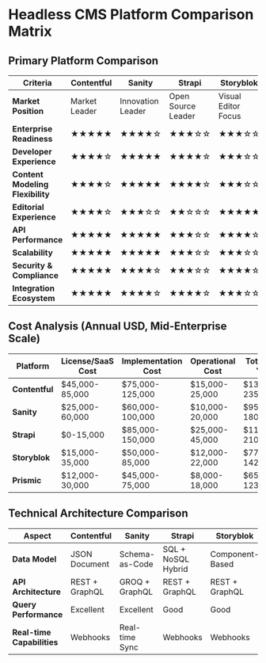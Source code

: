 # Headless CMS Platform Comparison Matrix

## Primary Platform Comparison

| Criteria | Contentful | Sanity | Strapi | Storyblok | Prismic |
|----------|------------|---------|---------|-----------|----------|
| **Market Position** | Market Leader | Innovation Leader | Open Source Leader | Visual Editor Focus | Mid-Market Focus |
| **Enterprise Readiness** | ★★★★★ | ★★★★☆ | ★★★☆☆ | ★★★☆☆ | ★★★☆☆ |
| **Developer Experience** | ★★★★☆ | ★★★★★ | ★★★★☆ | ★★★☆☆ | ★★★☆☆ |
| **Content Modeling Flexibility** | ★★★★☆ | ★★★★★ | ★★★★☆ | ★★★☆☆ | ★★★★☆ |
| **Editorial Experience** | ★★★★☆ | ★★★☆☆ | ★★☆☆☆ | ★★★★★ | ★★★★☆ |
| **API Performance** | ★★★★★ | ★★★★★ | ★★★☆☆ | ★★★★☆ | ★★★★☆ |
| **Scalability** | ★★★★★ | ★★★★★ | ★★★☆☆ | ★★★☆☆ | ★★★☆☆ |
| **Security & Compliance** | ★★★★★ | ★★★★☆ | ★★★☆☆ | ★★★★☆ | ★★★★☆ |
| **Integration Ecosystem** | ★★★★★ | ★★★★☆ | ★★★★☆ | ★★★☆☆ | ★★★☆☆ |

## Cost Analysis (Annual USD, Mid-Enterprise Scale)

| Platform | License/SaaS Cost | Implementation Cost | Operational Cost | Total First Year |
|----------|------------------|-------------------|------------------|------------------|
| **Contentful** | $45,000-85,000 | $75,000-125,000 | $15,000-25,000 | $135,000-235,000 |
| **Sanity** | $25,000-60,000 | $60,000-100,000 | $10,000-20,000 | $95,000-180,000 |
| **Strapi** | $0-15,000 | $85,000-150,000 | $25,000-45,000 | $110,000-210,000 |
| **Storyblok** | $15,000-35,000 | $50,000-85,000 | $12,000-22,000 | $77,000-142,000 |
| **Prismic** | $12,000-30,000 | $45,000-75,000 | $8,000-18,000 | $65,000-123,000 |

## Technical Architecture Comparison

| Aspect | Contentful | Sanity | Strapi | Storyblok | Prismic |
|---------|------------|---------|---------|-----------|----------|
| **Data Model** | JSON Document | Schema-as-Code | SQL + NoSQL Hybrid | Component-Based | Slice-Based |
| **API Architecture** | REST + GraphQL | GROQ + GraphQL | REST + GraphQL | REST + GraphQL | REST + GraphQL |
| **Query Performance** | Excellent | Excellent | Good | Good | Good |
| **Real-time Capabilities** | Webhooks | Real-time Sync | Webhooks | Webhooks | Webh